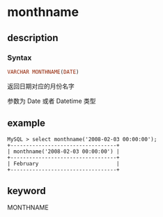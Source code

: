 # monthname

## description

### Syntax

```Haskell
VARCHAR MONTHNAME(DATE)
```

返回日期对应的月份名字

参数为 Date 或者 Datetime 类型

## example

```Plain Text
MySQL > select monthname('2008-02-03 00:00:00');
+----------------------------------+
| monthname('2008-02-03 00:00:00') |
+----------------------------------+
| February                         |
+----------------------------------+
```

## keyword

MONTHNAME
